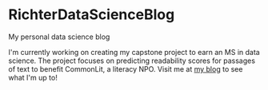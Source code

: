 # RichterDataScienceBlog
 My personal data science blog
 
 I'm currently working on creating my capstone project to earn an MS in data science.
 The project focuses on predicting readability scores for passages of text to benefit CommonLit, a literacy NPO.
 Visit me at [my blog](https://richterdatascience.netlify.app/) to see what I'm up to!
